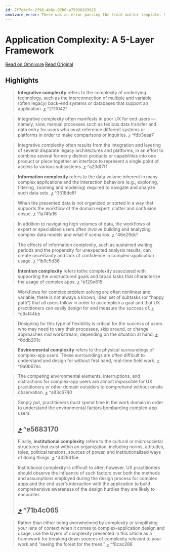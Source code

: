 ```yaml
---
id: 7f7d4cfc-2f98-4b8c-97b6-a75930193925
omnivore_error: There was an error parsing the front matter template. See console for details.
---
```


# Application Complexity: A 5-Layer Framework

[Read on Omnivore](https://omnivore.app/me/application-complexity-a-5-layer-framework-18bdc649c93)
[Read Original](https://www.nngroup.com/articles/complex-application-design-framework/)

## Highlights

> **Integrative complexity** refers to the complexity of underlying technology, such as the interconnection of multiple and variable (often legacy) back-end systems or databases that support an application. [⤴️](https://omnivore.app/me/application-complexity-a-5-layer-framework-18bdc649c93#211f042f-6fe3-4a10-be84-3dfeddd12959)  ^211f042f

> integrative complexity often manifests in poor UX for end users — namely, slow, manual processes such as tedious data transfer and data entry for users who must reference different systems or platforms in order to make comparisons or inquiries. [⤴️](https://omnivore.app/me/application-complexity-a-5-layer-framework-18bdc649c93#fdb3eaa7-3dd5-4773-a4f6-155a9b3ee37d)  ^fdb3eaa7

> Integrative complexity often results from the integration and layering of several disparate legacy architectures and platforms, in an effort to combine several formerly distinct products or capabilities into one product or piece together an interface to represent a single point of access to various subsystems. [⤴️](https://omnivore.app/me/application-complexity-a-5-layer-framework-18bdc649c93#a23df7ff-6253-4fc8-8395-8a65eadf8075)  ^a23df7ff

> **Information complexity** refers to the data volume inherent in many complex applications and the interaction behaviors (e.g., exploring, filtering, zooming and modeling) required to navigate and analyze such data sets. [⤴️](https://omnivore.app/me/application-complexity-a-5-layer-framework-18bdc649c93#3518de8f-e4d1-490b-b676-1d3ce74bb1f6)  ^3518de8f

> When the presented data is not organized or sorted in a way that supports the workflow of the domain expert, clutter and confusion ensue. [⤴️](https://omnivore.app/me/application-complexity-a-5-layer-framework-18bdc649c93#1a74fa16-5efc-4044-858d-65b92dcf3fc4)  ^1a74fa16

> In addition to navigating high volumes of data, the workflows of expert or specialized users often involve building and analyzing complex data models and what-if scenarios. [⤴️](https://omnivore.app/me/application-complexity-a-5-layer-framework-18bdc649c93#46e29dcf-9cb0-487a-ab7c-1e72875a3697)  ^46e29dcf

> The effects of information complexity, such as sustained waiting periods and the propensity for unexpected analysis results, can create uncertainty and lack of confidence in complex-application usage. [⤴️](https://omnivore.app/me/application-complexity-a-5-layer-framework-18bdc649c93#1b9c5d36-b29d-4234-9b11-1122cb80f096)  ^1b9c5d36

> **Intention complexity** refers tothe complexity associated with supporting the unstructured goals and broad tasks that characterize the usage of complex apps. [⤴️](https://omnivore.app/me/application-complexity-a-5-layer-framework-18bdc649c93#e120e815-886c-4f73-b777-5af06af21209)  ^e120e815

> Workflows for complex problem solving are often nonlinear and variable; there is not always a known, ideal set of subtasks (or “happy path”) that all users follow in order to accomplish a goal and that UX practitioners can easily design for and measure the success of. [⤴️](https://omnivore.app/me/application-complexity-a-5-layer-framework-18bdc649c93#c9af44bb-641a-450f-84be-3826a285c488)  ^c9af44bb

> Designing for this type of flexibility is critical for the success of users who may need to vary their processes, skip around, or change approaches mid workstream, depending on the situation at hand. [⤴️](https://omnivore.app/me/application-complexity-a-5-layer-framework-18bdc649c93#6ddb201c-0ee0-4697-a5f7-9da269ab7daf)  ^6ddb201c

> **Environmental complexity** refers to the physical surroundings of complex-app users. These surroundings are often difficult to understand and design for without first hand, real-time field work. [⤴️](https://omnivore.app/me/application-complexity-a-5-layer-framework-18bdc649c93#9a0b67ec-509c-45c0-a8f1-ec5246028609)  ^9a0b67ec

> The competing environmental elements, interruptions, and distractions for complex-app users are almost impossible for UX practitioners or other domain outsiders to comprehend without onsite observation. [⤴️](https://omnivore.app/me/application-complexity-a-5-layer-framework-18bdc649c93#a83c6740-914a-4cc7-a74f-8bed1c532a6b)  ^a83c6740

> Simply put, practitioners must spend time in the work domain in order to understand the environmental factors bombarding complex-app users.
> 
> ##  [⤴️](https://omnivore.app/me/application-complexity-a-5-layer-framework-18bdc649c93#e5683170-0c53-4010-b70a-e25408610dec)  ^e5683170

> Finally, **institutional complexity** refers to the cultural or microsocietal structures that exist within an organization, including norms, attitudes, roles, political tensions, sources of power, and institutionalized ways of doing things. [⤴️](https://omnivore.app/me/application-complexity-a-5-layer-framework-18bdc649c93#3429d15e-82e4-4184-a2fe-fd4549d4a48f)  ^3429d15e

> Institutional complexity is difficult to alter; however, UX practitioners should observe the influence of such factors over both the methods and assumptions employed during the design process for complex apps and the end user’s interaction with the application to build comprehensive awareness of the design hurdles they are likely to encounter.
> 
> ##  [⤴️](https://omnivore.app/me/application-complexity-a-5-layer-framework-18bdc649c93#71b4c065-ea42-4adb-94c4-6eb18cc6370d)  ^71b4c065

> Rather than either being overwhelmed by complexity or simplifying your lens of context when it comes to complex-application design and usage, use the layers of complexity presented in this article as a framework for breaking down sources of complexity relevant to your work and “seeing the forest for the trees.” [⤴️](https://omnivore.app/me/application-complexity-a-5-layer-framework-18bdc649c93#f8cac288-b658-4315-81d7-7be1a201e1bd)  ^f8cac288


